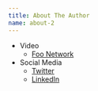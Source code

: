 ```yaml
---
title: About The Author
name: about-2
---
```


* Video
  * [Foo Network](http://foonetwork.space/)
* Social Media
  * [Twitter](https://twitter.com/grax)
  * [LinkedIn](https://www.linkedin.com/in/davidalanwalker)
